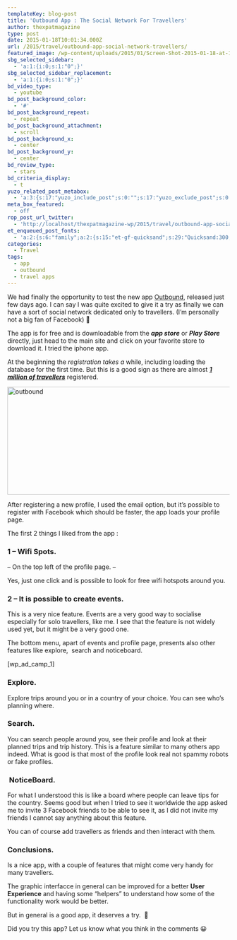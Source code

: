 ```yaml
---
templateKey: blog-post
title: 'Outbound App : The Social Network For Travellers'
author: thexpatmagazine
type: post
date: 2015-01-18T10:01:34.000Z
url: /2015/travel/outbound-app-social-network-travellers/
featured_image: /wp-content/uploads/2015/01/Screen-Shot-2015-01-18-at-10.58.11.png
sbg_selected_sidebar:
  - 'a:1:{i:0;s:1:"0";}'
sbg_selected_sidebar_replacement:
  - 'a:1:{i:0;s:1:"0";}'
bd_video_type:
  - youtube
bd_post_background_color:
  - '#'
bd_post_background_repeat:
  - repeat
bd_post_background_attachment:
  - scroll
bd_post_background_x:
  - center
bd_post_background_y:
  - center
bd_review_type:
  - stars
bd_criteria_display:
  - t
yuzo_related_post_metabox:
  - 'a:3:{s:17:"yuzo_include_post";s:0:"";s:17:"yuzo_exclude_post";s:0:"";s:21:"yuzo_disabled_related";N;}'
meta_box_featured:
  - off
rop_post_url_twitter:
  - 'http://localhost/thexpatmagazine-wp/2015/travel/outbound-app-social-network-travellers/?utm_source=ReviveOldPost&utm_medium=social&utm_campaign=ReviveOldPost'
et_enqueued_post_fonts:
  - 'a:2:{s:6:"family";a:2:{s:15:"et-gf-quicksand";s:29:"Quicksand:300,regular,500,700";s:10:"et-gf-lato";s:75:"Lato:100,100italic,300,300italic,regular,italic,700,700italic,900,900italic";}s:6:"subset";a:2:{i:0;s:5:"latin";i:1;s:9:"latin-ext";}}'
categories:
  - Travel
tags:
  - app
  - outbound
  - travel apps
---
```


We had finally the opportunity to test the new app <a href="http://www.outboundapp.org" target="_blank">Outbound</a>, released just few days ago. I can say I was quite excited to give it a try as finally we can have a sort of social network dedicated only to travellers. (I&#8217;m personally not a big fan of Facebook) 🙂<!--more-->

The app is for free and is downloadable from the _**app store**_ or _**Play Store**_ directly, just head to the main site and click on your favorite store to download it. I tried the iphone app.

At the beginning the _registration takes a_ while, including loading the database for the first time. But this is a good sign as there are almost <span style="text-decoration: underline;"><strong><em>1 million of travellers</em></strong></span> registered.

[<img class="alignnone size-large wp-image-410" src="http://localhost/thexpatmagazine-wp/wp-content/uploads/2015/01/Screen-Shot-2015-01-18-at-10.58.11-1024x318.png" alt="outbound" width="785" height="244" srcset="http://localhost/thexpatmagazine-wp/wp-content/uploads/2015/01/Screen-Shot-2015-01-18-at-10.58.11-1024x318.png 1024w, http://localhost/thexpatmagazine-wp/wp-content/uploads/2015/01/Screen-Shot-2015-01-18-at-10.58.11-300x93.png 300w, http://localhost/thexpatmagazine-wp/wp-content/uploads/2015/01/Screen-Shot-2015-01-18-at-10.58.11-768x239.png 768w, http://localhost/thexpatmagazine-wp/wp-content/uploads/2015/01/Screen-Shot-2015-01-18-at-10.58.11.png 1223w" sizes="(max-width: 785px) 100vw, 785px" />][1]

After registering a new profile, I used the email option, but it&#8217;s possible to register with Facebook which should be faster, the app loads your profile page.

The first 2 things I liked from the app :

### 1 &#8211; Wifi Spots.

&#8211; On the top left of the profile page. &#8211;

Yes, just one click and is possible to look for free wifi hotspots around you.

### 2 &#8211; It is possible to create events.

This is a very nice feature. Events are a very good way to socialise especially for solo travellers, like me. I see that the feature is not widely used yet, but it might be a very good one.

The bottom menu, apart of events and profile page, presents also other features like explore,  search and noticeboard.

[wp\_ad\_camp_1]

### Explore.

Explore trips around you or in a country of your choice. You can see who&#8217;s planning where.

### Search.

You can search people around you, see their profile and look at their planned trips and trip history. This is a feature similar to many others app indeed. What is good is that most of the profile look real not spammy robots or fake profiles.

###  NoticeBoard.

For what I understood this is like a board where people can leave tips for the country. Seems good but when I tried to see it worldwide the app asked me to invite 3 Facebook friends to be able to see it, as I did not invite my friends I cannot say anything about this feature.

You can of course add travellers as friends and then interact with them.

### Conclusions.

Is a nice app, with a couple of features that might come very handy for many travellers.

The graphic interfacce in general can be improved for a better **User Experience** and having some &#8220;helpers&#8221; to understand how some of the functionality work would be better.

But in general is a good app, it deserves a try.  🙂

Did you try this app? Let us know what you think in the comments 😀

&nbsp;

[1]: http://localhost/thexpatmagazine-wp/wp-content/uploads/2015/01/Screen-Shot-2015-01-18-at-10.58.11.png
